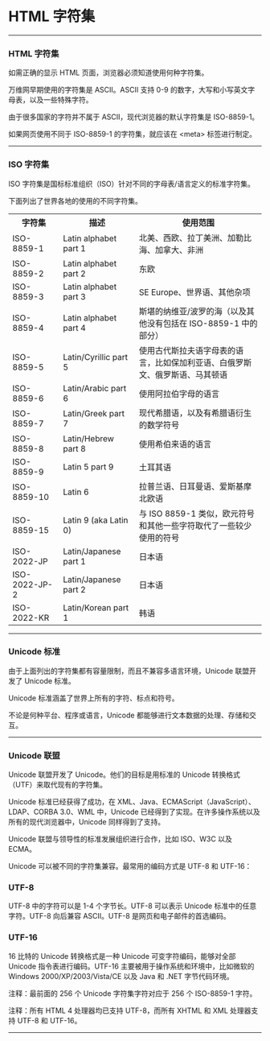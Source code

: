 # HTML 字符集

---

### HTML 字符集

如需正确的显示 HTML 页面，浏览器必须知道使用何种字符集。

万维网早期使用的字符集是 ASCII。ASCII 支持 0-9 的数字，大写和小写英文字母表，以及一些特殊字符。

由于很多国家的字符并不属于 ASCII，现代浏览器的默认字符集是 ISO-8859-1。

如果网页使用不同于 ISO-8859-1 的字符集，就应该在 &lt;meta&gt; 标签进行制定。

---

### ISO 字符集

ISO 字符集是国标标准组织（ISO）针对不同的字母表/语言定义的标准字符集。

下面列出了世界各地的使用的不同字符集。

<table class="dataintable">
<tr>
<th style="width:20%;">字符集</th>
<th style="width:30%;">描述</th>
<th>使用范围</th>
</tr>

<tr>
<td>ISO-8859-1</td>
<td>Latin alphabet part 1</td>
<td>北美、西欧、拉丁美洲、加勒比海、加拿大、非洲</td>
</tr>

<tr>
<td>ISO-8859-2</td>
<td>Latin alphabet part 2</td>
<td>东欧</td>
</tr>

<tr>
<td>ISO-8859-3</td>
<td>Latin alphabet part 3</td>
<td>SE Europe、世界语、其他杂项</td>
</tr>

<tr>
<td>ISO-8859-4</td>
<td>Latin alphabet part 4</td>
<td>斯堪的纳维亚/波罗的海（以及其他没有包括在 ISO-8859-1 中的部分）</td>
</tr>

<tr>
<td>ISO-8859-5</td>
<td>Latin/Cyrillic part 5</td>
<td>使用古代斯拉夫语字母表的语言，比如保加利亚语、白俄罗斯文、俄罗斯语、马其顿语</td>
</tr>

<tr>
<td>ISO-8859-6</td>
<td>Latin/Arabic part 6</td>
<td>使用阿拉伯字母的语言</td>
</tr>

<tr>
<td>ISO-8859-7</td>
<td>Latin/Greek part 7</td>
<td>现代希腊语，以及有希腊语衍生的数学符号</td>
</tr>

<tr>
<td>ISO-8859-8</td>
<td>Latin/Hebrew part 8</td>
<td>使用希伯来语的语言</td>
</tr>

<tr>
<td>ISO-8859-9</td>
<td>Latin 5 part 9</td>
<td>土耳其语</td>
</tr>

<tr>
<td>ISO-8859-10</td>
<td>Latin 6</td>
<td>拉普兰语、日耳曼语、爱斯基摩北欧语</td>
</tr>

<tr>
<td>ISO-8859-15</td>
<td>Latin 9 (aka Latin 0)</td>
<td>与 ISO 8859-1 类似，欧元符号和其他一些字符取代了一些较少使用的符号</td>
</tr>

<tr>
<td>ISO-2022-JP</td>
<td>Latin/Japanese part 1</td>
<td>日本语</td>
</tr>

<tr>
<td>ISO-2022-JP-2</td>
<td>Latin/Japanese part 2</td>
<td>日本语</td>
</tr>

<tr>
<td>ISO-2022-KR</td>
<td>Latin/Korean part 1</td>
<td>韩语</td>
</tr>
</table>

---

### Unicode 标准

由于上面列出的字符集都有容量限制，而且不兼容多语言环境，Unicode 联盟开发了 Unicode 标准。

Unicode 标准涵盖了世界上所有的字符、标点和符号。

不论是何种平台、程序或语言，Unicode 都能够进行文本数据的处理、存储和交互。

---

### Unicode 联盟

Unicode 联盟开发了 Unicode。他们的目标是用标准的 Unicode 转换格式（UTF）来取代现有的字符集。

Unicode 标准已经获得了成功，在 XML、Java、ECMAScript（JavaScript）、LDAP、CORBA 3.0、WML 中，Unicode 已经得到了实现。在许多操作系统以及所有的现代浏览器中，Unicode 同样得到了支持。

Unicode 联盟与领导性的标准发展组织进行合作，比如 ISO、W3C 以及 ECMA。

Unicode 可以被不同的字符集兼容。最常用的编码方式是 UTF-8 和 UTF-16：

### UTF-8

UTF-8 中的字符可以是 1-4 个字节长。UTF-8 可以表示 Unicode 标准中的任意字符。UTF-8 向后兼容 ASCII。UTF-8 是网页和电子邮件的首选编码。

### UTF-16

16 比特的 Unicode 转换格式是一种 Unicode 可变字符编码，能够对全部 Unicode 指令表进行编码。UTF-16 主要被用于操作系统和环境中，比如微软的 Windows 2000/XP/2003/Vista/CE 以及 Java 和 .NET 字节代码环境。

注释：最前面的 256 个 Unicode 字符集字符对应于 256 个 ISO-8859-1 字符。

注释：所有 HTML 4 处理器均已支持 UTF-8，而所有 XHTML 和 XML 处理器支持 UTF-8 和 UTF-16。

---
